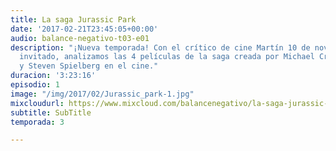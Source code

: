 ```yaml
---
title: La saga Jurassic Park
date: '2017-02-21T23:45:05+00:00'
audio: balance-negativo-t03-e01
description: "¡Nueva temporada! Con el crítico de cine Martín 10 de noviembre como
  invitado, analizamos las 4 películas de la saga creada por Michael Crichton en libro
  y Steven Spielberg en el cine."
duracion: '3:23:16'
episodio: 1
image: "/img/2017/02/Jurassic_park-1.jpg"
mixcloudurl: https://www.mixcloud.com/balancenegativo/la-saga-jurassic-park/
subtitle: SubTitle
temporada: 3

---
```

